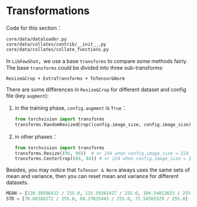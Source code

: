 # Transformations

Code for this section：
```
core/data/dataloader.py
core/data/collates/contrib/__init__.py
core/data/collates/collate_functions.py
```

In `LibFewShot`，we use a base `transforms` to compare some methods fairly. The base `transforms` could be divided into three sub-transforms:

```
Resize&Crop + ExtraTransforms + ToTensor&Norm
```
There are some differences in `Resize&Crop` for different dataset and config file (key `augment`):

1. in the training phase, `config.augment` is `True`：
   ```python
   from torchvision import transforms
   transforms.RandomResizedCrop((config.image_size, config.image_size))
   ```
2. in other phases：
   ```python
   from torchvision import transforms
   transforms.Resize((96, 96))  # or 256 when config.image_size = 224
   transforms.CenterCrop((84, 84)) # or 224 when config.image_size = 224
   ```

Besides, you may notice that `ToTensor & Norm` always uses the same sets of mean and variance, then you can reset mean and variance for different datasets.

```python
MEAN = [120.39586422 / 255.0, 115.59361427 / 255.0, 104.54012653 / 255.0]
STD = [70.68188272 / 255.0, 68.27635443 / 255.0, 72.54505529 / 255.0]
```
